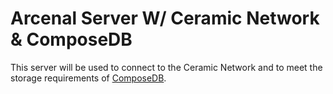 # Arcenal Server W/ Ceramic Network & ComposeDB

This server will be used to connect to the Ceramic Network and to meet the
storage requirements of [ComposeDB](https://composedb.js.org/).
